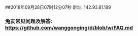 ##2018年09月28日07时12分07秒 新址: 142.93.81.189
### 兔友常见问题及解答: https://github.com/wanggonging/d/blob/w/FAQ.md
